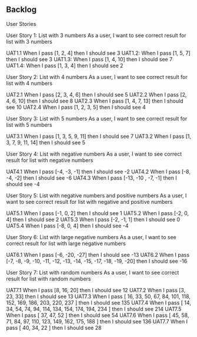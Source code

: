 ## Backlog

User Stories

User Story 1: List with 3 numbers
As a user, I want to see correct result for list with 3 numbers

UAT1.1 When I pass [1, 2, 4] then I should see 3
UAT1.2: When I pass [1, 5, 7] then I should see 3
UAT1.3: When I pass [1, 4, 10] then I should see 7
UAT1.4: When I pass [1, 3, 4] then I should see 2

User Story 2: List with 4 numbers
As a user, I want to see correct result for list with 4 numbers

UAT2.1 When I pass [2, 3, 4, 6] then I should see 5
UAT2.2 When I pass [2, 4, 6, 10] then I should see 8
UAT2.3 When I pass [1, 4, 7, 13] then I should see 10
UAT2.4 When I pass [1, 2, 3, 5] then I should see 4

User Story 3: List with 5 numbers
As a user, I want to see correct result for list with 5 numbers

UAT3.1 When I pass [1, 3, 5, 9, 11] then I should see 7
UAT3.2 When I pass [1, 3, 7, 9, 11, 14] then I should see 5

User Story 4: List with negative numbers
As a user, I want to see correct result for list with negative numbers

UAT4.1 When I pass [-4, -3, -1] then I should see -2
UAT4.2 When I pass [-8, -4, -2] then I should see -6
UAT4.3 When I pass [-13, -10 , -7, -1] then I should see -4

User Story 5: List with negative numbers and positive numbers
As a user, I want to see correct result for list with negative and positive numbers

UAT5.1 When I pass [-1, 0, 2] then I should see 1
UAT5.2 When I pass [-2, 0, 4] then I should see 2
UAT5.3 When I pass [-2, -1, 1] then I should see 0
UAT5.4 When I pass [-8, 0, 4] then I should see -4

User Story 6: List with large negative numbers
As a user, I want to see correct result for list with large negative numbers

UAT6.1 When I pass [-6, -20, -27] then I should see -13
UAT6.2 When I pass [-7, -8, -9, -10, -11, -12, -13, -14, -15, -17, -18, -19, -20] then I should see -16

User Story 7: List with random numbers
As a user, I want to see correct result for list with random numbers

UAT7.1 When I pass [8, 16, 20] then I should see 12
UAT7.2 When I pass [3, 23, 33] then I should see 13
UAT7.3 When I pass [ 16, 33, 50, 67, 84, 101, 118, 152, 169, 186, 203, 220, 237 ] then I should see 135
UAT7.4 When I pass [ 14, 34, 54, 74, 94, 114, 134, 154, 174, 194, 234 ] then I should see 214
UAT7.5 When I pass [ 37, 47, 52 ] then I should see 54
UAT7.6 When I pass [ 45, 58, 71, 84, 97, 110, 123, 149, 162, 175, 188 ] then I should see 136
UAT7.7 When I pass [ 40, 34, 22 ] then I should see 28
